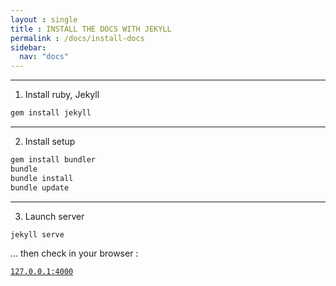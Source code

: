 ```yaml
---
layout : single 
title : INSTALL THE DOCS WITH JEKYLL
permalink : /docs/install-docs
sidebar:
  nav: "docs"
---
```



--------

1. Install ruby, Jekyll

``` bash
gem install jekyll
```

---
2. Install setup 

``` bash
gem install bundler
bundle
bundle install
bundle update
```

---
3. Launch server 

``` bash
jekyll serve
```

... then check in your browser : 

[`127.0.0.1:4000`](127.0.0.1:4000)

